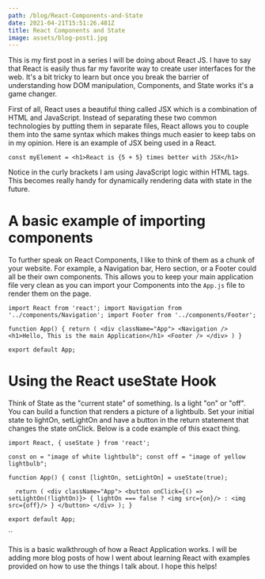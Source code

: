 ```yaml
---
path: /blog/React-Components-and-State
date: 2021-04-21T15:51:26.481Z
title: React Components and State
image: assets/blog-post1.jpg
---
```

This is my first post in a series I will be doing about React JS. I have to say that React is easily thus far my favorite way to create user interfaces for the web. It's a bit tricky to learn but once you break the barrier of understanding how DOM manipulation, Components, and State works it's a game changer.

First of all, React uses a beautiful thing called JSX which is a combination of HTML and JavaScript. Instead of separating these two common technologies by putting them in separate files, React allows you to couple them into the same syntax which makes things much easier to keep tabs on in my opinion. Here is an example of JSX being used in a React. 

`const myElement = <h1>React is {5 + 5} times better with JSX</h1>` 

Notice in the curly brackets I am using JavaScript logic within HTML tags. This becomes really handy for dynamically rendering data with state in the future.

# A basic example of importing components

To further speak on React Components, I like to think of them as a chunk of your website. For example, a Navigation bar, Hero section, or a Footer could all be their own components. This allows you to keep your main application file very clean as you can import your Components into the `App.js` file to render them on the page.

`import React from 'react';
import Navigation from '../components/Navigation';
import Footer from '../components/Footer';`

`function App() {
  return (
    <div className="App">
      <Navigation />
      <h1>Hello, This is the main Application</h1>
      <Footer />
    </div>
  )
}`

`export default App;`



# Using the React useState Hook

Think of State as the "current state" of something. Is a light "on" or "off". You can build a function that renders a picture of a lightbulb. Set your initial state to lightOn, setLightOn and have a button in the return statement that changes the state onClick. Below is a code example of this exact thing. 

`import React, { useState } from 'react';`

`const on = "image of white lightbulb";
const off = "image of yellow lightbulb";`

`function App() {
  const [lightOn, setLightOn] = useState(true);`

`  return (
    <div className="App">
      <button onClick={() => setLightOn(!lightOn)}>
        { lightOn === false ? <img src={on}/> : <img src={off}/> }
      </button>
    </div>
  );
}`

`export default App;`

``

This is a basic walkthrough of how a React Application works. I will be adding more blog posts of how I went about learning React with examples provided on how to use the things I talk about. I hope this helps!
